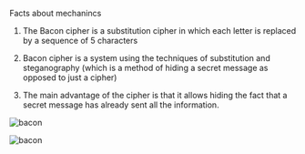 Facts about mechanincs 

1. The Bacon cipher is a substitution cipher in which each letter is replaced by a sequence of 5 characters

2.   Bacon cipher is a system using the techniques of substitution and steganography (which is a method of hiding a secret message as opposed to just a cipher)

3. The main advantage of the cipher is that it allows hiding the fact that a secret message has already sent all the information.


![bacon](https://media.geeksforgeeks.org/wp-content/uploads/Bacon-Cipher.png)

![bacon](https://news.mit.edu/sites/default/files/styles/news_article__image_gallery/public/images/202012/MIT-Coding-Brain-01-press_0.jpg?itok=JKoUflf8)
